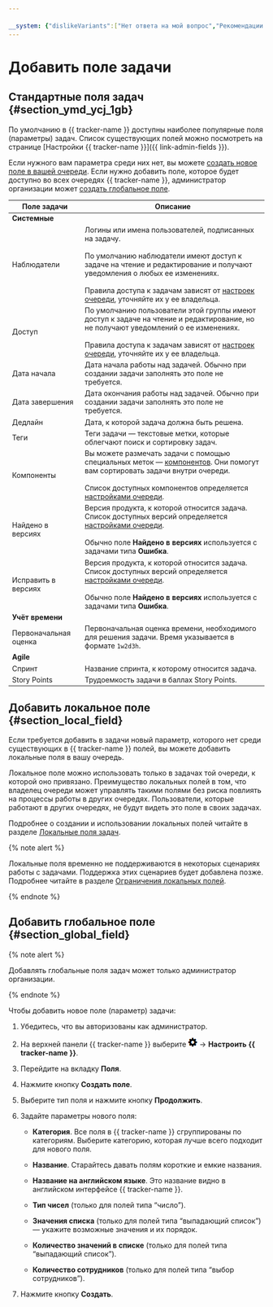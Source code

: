 ```yaml
---

__system: {"dislikeVariants":["Нет ответа на мой вопрос","Рекомендации не помогли","Содержание не соответствует заголовку","Другое"]}
---
```

# Добавить поле задачи

## Стандартные поля задач {#section_ymd_ycj_1gb}

По умолчанию в {{ tracker-name }} доступны наиболее популярные поля (параметры) задач. Список существующих полей можно посмотреть на странице [Настройки {{ tracker-name }}]({{ link-admin-fields }}).

Если нужного вам параметра среди них нет, вы можете [создать новое поле в вашей очереди](create-param.md#section_local_field). Если нужно добавить поле, которое будет доступно во всех очередях {{ tracker-name }}, администратор организации может [создать глобальное поле](create-param.md#section_global_field).

Поле задачи | Описание
----- | -----
**Системные**|
Наблюдатели | Логины или имена пользователей, подписанных на задачу.<br/><br/>По умолчанию наблюдатели имеют доступ к задаче на чтение и редактирование и получают уведомления о любых ее изменениях.<br/><br/>Правила доступа к задачам зависят от [настроек очереди](../manager/queue-access.md), уточняйте их у ее владельца.
Доступ | По умолчанию пользователи этой группы имеют доступ к задаче на чтение и редактирование, но не получают уведомлений о ее изменениях.<br/><br/>Правила доступа к задачам зависят от [настроек очереди](../manager/queue-access.md), уточняйте их у ее владельца.
Дата начала | Дата начала работы над задачей. Обычно при создании задачи заполнять это поле не требуется.
Дата завершения | Дата окончания работы над задачей. Обычно при создании задачи заполнять это поле не требуется.
Дедлайн | Дата, к которой задача должна быть решена.
Теги | Теги задачи — текстовые метки, которые облегчают поиск и сортировку задач.
Компоненты | Вы можете размечать задачи с помощью специальных меток — [компонентов](../manager/components.md). Они помогут вам сортировать задачи внутри очереди.<br/><br/>Список доступных компонентов определяется [настройками очереди](../manager/components.md#section_zrt_szk_xz).
Найдено в версиях | Версия продукта, к которой относится задача. Список доступных версий определяется [настройками очереди](../manager/versions.md#section_f5q_bfl_xz).<br/><br/>Обычно поле **Найдено в версиях** используется с задачами типа **Ошибка**.
Исправить в версиях | Версия продукта, к которой относится задача. Список доступных версий определяется [настройками очереди](../manager/versions.md#section_f5q_bfl_xz).<br/><br/>Обычно поле **Найдено в версиях** используется с задачами типа **Ошибка**.
**Учёт времени**|
Первоначальная оценка | Первоначальная оценка времени, необходимого для решения задачи. Время указывается в формате `1w2d3h`.
**Agile**|
Спринт | Название спринта, к которому относится задача.
Story Points | Трудоемкость задачи в баллах Story Points.

## Добавить локальное поле {#section_local_field}

Если требуется добавить в задачи новый параметр, которого нет среди существующих в {{ tracker-name }} полей, вы можете добавить локальные поля в вашу очередь.

Локальное поле можно использовать только в задачах той очереди, к которой оно привязано. Преимущество локальных полей в том, что владелец очереди может управлять такими полями без риска повлиять на процессы работы в других очередях. Пользователи, которые работают в других очередях, не будут видеть это поле в своих задачах.

Подробнее о создании и использовании локальных полей читайте в разделе [Локальные поля задач](../local-fields.md).

{% note alert %}

Локальные поля временно не поддерживаются в некоторых сценариях работы с задачами. Поддержка этих сценариев будет добавлена позже. Подробнее читайте в разделе [Ограничения локальных полей](../local-fields.md#restrictions). 

{% endnote %}

## Добавить глобальное поле {#section_global_field}


{% note alert %}

Добавлять глобальные поля задач может только администратор организации.

{% endnote %}

Чтобы добавить новое поле (параметр) задачи:

1. Убедитесь, что вы авторизованы как администратор.

1. На верхней панели {{ tracker-name }} выберите ![](../../_assets/tracker/icon-settings.png) → **Настроить {{ tracker-name }}**.

1. Перейдите на вкладку **Поля**.

1. Нажмите кнопку **Создать поле**.

1. Выберите тип поля и нажмите кнопку **Продолжить**.

1. Задайте параметры нового поля:
    - **Категория**. Все поля в {{ tracker-name }} сгруппированы по категориям. Выберите категорию, которая лучше всего подходит для нового поля.

    - **Название**. Старайтесь давать полям короткие и емкие названия.

    - **Название на английском языке**. Это название видно в английском интерфейсе {{ tracker-name }}.

    - **Тип чисел** (только для полей типа <q>число</q>).

    - **Значения списка** (только для полей типа <q>выпадающий список</q>) — укажите возможные значения и их порядок.

    - **Количество значений в списке** (только для полей типа <q>выпадающий список</q>).
    
    - **Количество сотрудников** (только для полей типа <q>выбор сотрудников</q>).

1. Нажмите кнопку **Создать**.